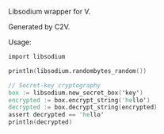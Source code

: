 Libsodium wrapper for V.

Generated by C2V.

Usage:

```v
import libsodium

println(libsodium.randombytes_random())

// Secret-key cryptography
box := libsodium.new_secret_box('key')
encrypted := box.encrypt_string('hello')
decrypted := box.decrypt_string(encrypted)
assert decrypted == 'hello'
println(decrypted)


```
